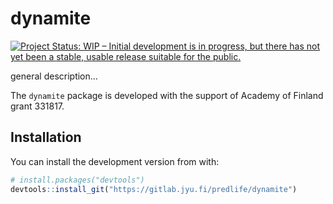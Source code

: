 
<!-- README.md is generated from README.Rmd. Please edit that file -->

# dynamite

<!-- badges: start -->

[![Project Status: WIP – Initial development is in progress, but there
has not yet been a stable, usable release suitable for the
public.](https://www.repostatus.org/badges/latest/wip.svg)](https://www.repostatus.org/#wip)
<!-- badges: end -->

general description…

The `dynamite` package is developed with the support of Academy of Finland
grant 331817.

## Installation

You can install the development version from with:

``` r
# install.packages("devtools")
devtools::install_git("https://gitlab.jyu.fi/predlife/dynamite")
```
